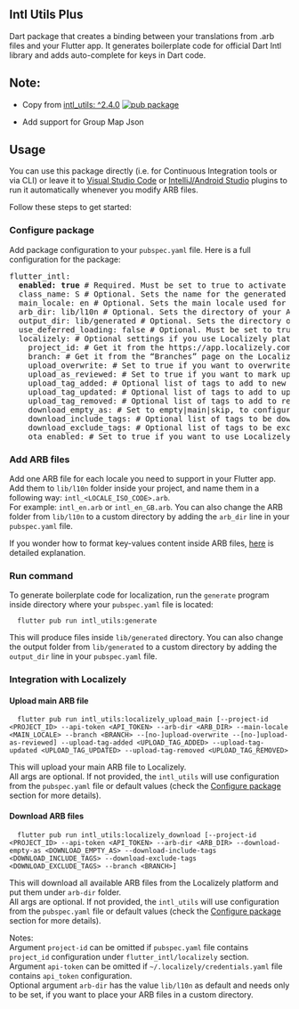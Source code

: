 ## Intl Utils Plus


Dart package that creates a binding between your translations from .arb files and your Flutter app. It generates boilerplate code for official Dart Intl library and adds auto-complete for keys in Dart code.


## Note:
- Copy from [intl_utils: ^2.4.0](https://pub.dev/packages/intl_utils) [![pub package](https://img.shields.io/pub/v/intl_utils.svg)](https://pub.dev/packages/intl_utils)

- Add support for Group Map Json

## Usage

You can use this package directly (i.e. for Continuous Integration tools or via CLI) or leave it to [Visual Studio Code](https://marketplace.visualstudio.com/items?itemName=localizely.flutter-intl) or [IntelliJ/Android Studio](https://plugins.jetbrains.com/plugin/13666-flutter-intl) plugins to run it automatically whenever you modify ARB files.

Follow these steps to get started:

### Configure package

Add package configuration to your `pubspec.yaml` file. Here is a full configuration for the package:

<pre>
flutter_intl:
  <b>enabled: true</b> # Required. Must be set to true to activate the package. Default: false
  class_name: S # Optional. Sets the name for the generated localization class. Default: S
  main_locale: en # Optional. Sets the main locale used for generating localization files. Provided value should consist of language code and optional script and country codes separated with underscore (e.g. 'en', 'en_GB', 'zh_Hans', 'zh_Hans_CN'). Default: en
  arb_dir: lib/l10n # Optional. Sets the directory of your ARB resource files. Provided value should be a valid path on your system. Default: lib/l10n
  output_dir: lib/generated # Optional. Sets the directory of generated localization files. Provided value should be a valid path on your system. Default: lib/generated
  use_deferred_loading: false # Optional. Must be set to true to generate localization code that is loaded with deferred loading. Default: false
  localizely: # Optional settings if you use Localizely platform. Read more: https://localizely.com/flutter-localization-workflow
    project_id: # Get it from the https://app.localizely.com/projects page.
    branch: # Get it from the “Branches” page on the Localizely platform, in case branching is enabled and you want to use a non-main branch.
    upload_overwrite: # Set to true if you want to overwrite translations with upload. Default: false
    upload_as_reviewed: # Set to true if you want to mark uploaded translations as reviewed. Default: false
    upload_tag_added: # Optional list of tags to add to new translations with upload.
    upload_tag_updated: # Optional list of tags to add to updated translations with upload.
    upload_tag_removed: # Optional list of tags to add to removed translations with upload.
    download_empty_as: # Set to empty|main|skip, to configure how empty translations should be exported from the Localizely platform. Default: empty
    download_include_tags: # Optional list of tags to be downloaded. If not set, all string keys will be considered for download.
    download_exclude_tags: # Optional list of tags to be excluded from download. If not set, all string keys will be considered for download.
    ota_enabled: # Set to true if you want to use Localizely Over-the-air functionality. Default: false
</pre>

### Add ARB files

Add one ARB file for each locale you need to support in your Flutter app.
Add them to `lib/l10n` folder inside your project, and name them in a following way: `intl_<LOCALE_ISO_CODE>.arb`.  
For example: `intl_en.arb` or `intl_en_GB.arb`.
You can also change the ARB folder from `lib/l10n` to a custom directory by adding the `arb_dir` line in your `pubspec.yaml` file.

If you wonder how to format key-values content inside ARB files, [here](https://github.com/google/app-resource-bundle/wiki/ApplicationResourceBundleSpecification) is detailed explanation.

### Run command

To generate boilerplate code for localization, run the `generate` program inside directory where your `pubspec.yaml` file is located:

      flutter pub run intl_utils:generate

This will produce files inside `lib/generated` directory.
You can also change the output folder from `lib/generated` to a custom directory by adding the `output_dir` line in your `pubspec.yaml` file.

### Integration with Localizely

#### Upload main ARB file

      flutter pub run intl_utils:localizely_upload_main [--project-id <PROJECT_ID> --api-token <API_TOKEN> --arb-dir <ARB_DIR> --main-locale <MAIN_LOCALE> --branch <BRANCH> --[no-]upload-overwrite --[no-]upload-as-reviewed] --upload-tag-added <UPLOAD_TAG_ADDED> --upload-tag-updated <UPLOAD_TAG_UPDATED> --upload-tag-removed <UPLOAD_TAG_REMOVED>

This will upload your main ARB file to Localizely.<br />All args are optional. If not provided, the `intl_utils` will use configuration from the `pubspec.yaml` file or default values (check the [Configure package](#configure-package) section for more details).

#### Download ARB files

      flutter pub run intl_utils:localizely_download [--project-id <PROJECT_ID> --api-token <API_TOKEN> --arb-dir <ARB_DIR> --download-empty-as <DOWNLOAD_EMPTY_AS> --download-include-tags <DOWNLOAD_INCLUDE_TAGS> --download-exclude-tags <DOWNLOAD_EXCLUDE_TAGS> --branch <BRANCH>]

This will download all available ARB files from the Localizely platform and put them under `arb-dir` folder.<br />All args are optional. If not provided, the `intl_utils` will use configuration from the `pubspec.yaml` file or default values (check the [Configure package](#configure-package) section for more details).

Notes:  
Argument `project-id` can be omitted if `pubspec.yaml` file contains `project_id` configuration under `flutter_intl/localizely` section.  
Argument `api-token` can be omitted if `~/.localizely/credentials.yaml` file contains `api_token` configuration.  
Optional argument `arb-dir` has the value `lib/l10n` as default and needs only to be set, if you want to place your ARB files in a custom directory.
